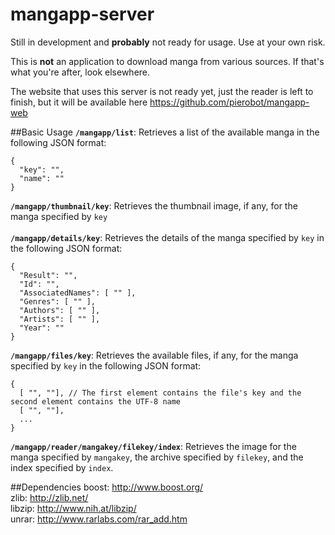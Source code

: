 # mangapp-server

Still in development and **probably** not ready for usage. Use at your own risk.

This is **not** an application to download manga from various sources. If that's what you're after, look elsewhere.

The website that uses this server is not ready yet, just the reader is left to finish, but it will be available here https://github.com/pierobot/mangapp-web

##Basic Usage
**``/mangapp/list``**: Retrieves a list of the available manga in the following JSON format:</br>
```
{
  "key": "",
  "name": ""
}
```
**``/mangapp/thumbnail/key``**: Retrieves the thumbnail image, if any, for the manga specified by ``key``</br></br>
**``/mangapp/details/key``**: Retrieves the details of the manga specified by ``key`` in the following JSON format:</br>
```
{
  "Result": "",
  "Id": "",
  "AssociatedNames": [ "" ],
  "Genres": [ "" ],
  "Authors": [ "" ],
  "Artists": [ "" ],
  "Year": "" 
}
```
**``/mangapp/files/key``**: Retrieves the available files, if any, for the manga specified by ``key`` in the following JSON format: </br>
```
{
  [ "", ""], // The first element contains the file's key and the second element contains the UTF-8 name
  [ "", ""],
  ...
}
```
**``/mangapp/reader/mangakey/filekey/index``**: Retrieves the image for the manga specified by ``mangakey``, the archive specified by ``filekey``, and the index specified by ``index``.

##Dependencies
boost:  http://www.boost.org/ </br>
zlib:   http://zlib.net/ </br>
libzip: http://www.nih.at/libzip/ </br>
unrar:  http://www.rarlabs.com/rar_add.htm </br>
